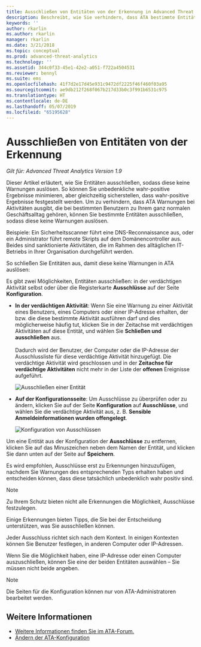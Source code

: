 ```yaml
---
title: Ausschließen von Entitäten von der Erkennung in Advanced Threat Analytics | Microsoft-Dokumentation
description: Beschreibt, wie Sie verhindern, dass ATA bestimmte Entitätsaktivitäten als verdächtige Aktivitäten erkennt.
keywords: ''
author: rkarlin
ms.author: rkarlin
manager: rkarlin
ms.date: 3/21/2018
ms.topic: conceptual
ms.prod: advanced-threat-analytics
ms.technology: ''
ms.assetid: 344c0f33-45e1-42e2-a051-f722a4504531
ms.reviewer: bennyl
ms.suite: ems
ms.openlocfilehash: 41f7d2e17d45e931c9472df2225f46f460f03a95
ms.sourcegitcommit: ae9db212f268f067b217d33b0c3f991b6531c975
ms.translationtype: HT
ms.contentlocale: de-DE
ms.lasthandoff: 05/07/2019
ms.locfileid: "65195628"
---
```

# <a name="excluding-entities-from-detections"></a>Ausschließen von Entitäten von der Erkennung

*Gilt für: Advanced Threat Analytics Version 1.9*

Dieser Artikel erläutert, wie Sie Entitäten ausschließen, sodass diese keine Warnungen auslösen. So können Sie unbedenkliche wahr-positive Ergebnisse minimieren, aber gleichzeitig sicherstellen, dass wahr-positive Ergebnisse festgestellt werden. Um zu verhindern, dass ATA Warnungen bei Aktivitäten ausgibt, die bei bestimmten Benutzern zu Ihrem ganz normalen Geschäftsalltag gehören, können Sie bestimmte Entitäten ausschließen, sodass diese keine Warnungen auslösen.

Beispiele: Ein Sicherheitsscanner führt eine DNS-Reconnaissance aus, oder ein Administrator führt remote Skripts auf dem Domänencontroller aus. Beides sind sanktionierte Aktivitäten, die im Rahmen des alltäglichen IT-Betriebs in Ihrer Organisation durchgeführt werden.

So schließen Sie Entitäten aus, damit diese keine Warnungen in ATA auslösen:

Es gibt zwei Möglichkeiten, Entitäten ausschließen: in der verdächtigen Aktivität selbst oder über die Registerkarte **Ausschlüsse** auf der Seite **Konfiguration**.

- **In der verdächtigen Aktivität**: Wenn Sie eine Warnung zu einer Aktivität eines Benutzers, eines Computers oder einer IP-Adresse erhalten, der bzw. die diese bestimmte Aktivität ausführen darf und dies möglicherweise häufig tut, klicken Sie in der Zeitachse mit verdächtigen Aktivitäten auf diese Entität, und wählen Sie **Schließen und ausschließen** aus. <br></br>Dadurch wird der Benutzer, der Computer oder die IP-Adresse der Ausschlussliste für diese verdächtige Aktivität hinzugefügt. Die verdächtige Aktivität wird geschlossen und in der **Zeitachse für verdächtige Aktivitäten** nicht mehr in der Liste der **offenen** Ereignisse aufgeführt.

    ![Ausschließen einer Entität](./media/exclude-in-sa.png)

- **Auf der Konfigurationsseite**:  Um Ausschlüsse zu überprüfen oder zu ändern, klicken Sie auf der Seite **Konfiguration** auf **Ausschlüsse**, und wählen Sie die verdächtige Aktivität aus, z. B. **Sensible Anmeldeinformationen wurden offengelegt**.

    ![Konfiguration von Ausschlüssen](./media/exclusions-config-page.png)

Um eine Entität aus der Konfiguration der **Ausschlüsse** zu entfernen, klicken Sie auf das Minuszeichen neben dem Namen der Entität, und klicken Sie dann unten auf der Seite auf **Speichern**.

Es wird empfohlen, Ausschlüsse erst zu Erkennungen hinzuzufügen, nachdem Sie Warnungen des entsprechenden Typs erhalten haben und entscheiden können, dass diese tatsächlich unbedenklich wahr positiv sind. 

> [!NOTE]
> Zu Ihrem Schutz bieten nicht alle Erkennungen die Möglichkeit, Ausschlüsse festzulegen. 

Einige Erkennungen bieten Tipps, die Sie bei der Entscheidung unterstützen, was Sie ausschließen können. 

Jeder Ausschluss richtet sich nach dem Kontext. In einigen Kontexten können Sie Benutzer festlegen, in anderen Computer oder IP-Adressen. 

Wenn Sie die Möglichkeit haben, eine IP-Adresse oder einen Computer auszuschließen, können Sie eine der beiden Entitäten auswählen – Sie müssen nicht beide angeben.

> [!NOTE]
> Die Seiten für die Konfiguration können nur von ATA-Administratoren bearbeitet werden.


## <a name="see-also"></a>Weitere Informationen
- [Weitere Informationen finden Sie im ATA-Forum.](https://social.technet.microsoft.com/Forums/security/home?forum=mata)
- [Ändern der ATA-Konfiguration](modifying-ata-center-configuration.md)
